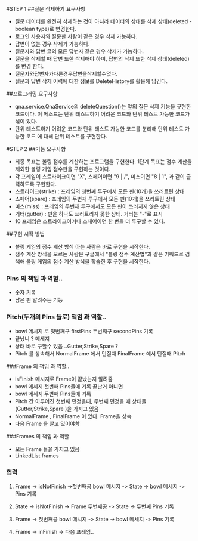 #STEP 1
##질문 삭제하기 요구사항
* 질문 데이터를 완전히 삭제하는 것이 아니라 데이터의 상태를 삭제 상태(deleted - boolean type)로 변경한다.
* 로그인 사용자와 질문한 사람이 같은 경우 삭제 가능하다.
* 답변이 없는 경우 삭제가 가능하다.
* 질문자와 답변 글의 모든 답변자 같은 경우 삭제가 가능하다.
* 질문을 삭제할 때 답변 또한 삭제해야 하며, 답변의 삭제 또한 삭제 상태(deleted)를 변경 한다.
* 질문자와답변자가다른경우답변을삭제할수없다.
* 질문과 답변 삭제 이력에 대한 정보를 DeleteHistory를 활용해 남긴다.

##프로그래밍 요구사항
* qna.service.QnaService의 deleteQuestion()는 앞의 질문 삭제 기능을 구현한 코드이다. 
  이 메소드는 단위 테스트하기 어려운 코드와 단위 테스트 가능한 코드가 섞여 있다.
* 단위 테스트하기 어려운 코드와 단위 테스트 가능한 코드를 분리해 단위 테스트 가능한 코드 에 대해 단위 테스트를 구현한다.

#STEP 2
##기능 요구사항
* 최종 목표는 볼링 점수를 계산하는 프로그램을 구현한다. 1단계 목표는 점수 계산을 제외한 볼링 게임 점수판을 구현하는 것이다.
* 각 프레임이 스트라이크이면 "X", 스페어이면 "9 | /", 미스이면 "8 | 1", 과 같이 출력하도록 구현한다.
* 스트라이크(strike) : 프레임의 첫번째 투구에서 모든 핀(10개)을 쓰러트린 상태
* 스페어(spare) : 프레임의 두번재 투구에서 모든 핀(10개)을 쓰러트린 상태
* 미스(miss) : 프레임의 두번재 투구에서도 모든 핀이 쓰러지지 않은 상태
* 거터(gutter) : 핀을 하나도 쓰러트리지 못한 상태. 거터는 "-"로 표시
* 10 프레임은 스트라이크이거나 스페어이면 한 번을 더 투구할 수 있다.

##구현 시작 방법
* 볼링 게임의 점수 계산 방식 아는 사람은 바로 구현을 시작한다.
* 점수 계산 방식을 모르는 사람은 구글에서 "볼링 점수 계산법"과 같은 키워드로 검색해 볼링 게임의 점수 계산 방식을 학습한 후 구현을 시작한다.

### Pins 의 책임 과 역할..
* 숫자 기록
* 남은 핀 알려주는 기능

### Pitch(두개의 Pins 들로) 책임 과 역할..
* bowl 메시지 로 첫번째구 firstPins 두번째구 secondPins 기록
* 끝났니 ? 메세지
* 상태 바로 구할수 있음 ..Gutter,Strike,Spare ?
* Pitch 를 상속해서 NormalFrame 에서 던질때 FinalFrame 에서 던질때 Pitch

###Frame 의 책임 과 역할..

* isFinish 메시지로 Frame이 끝났는지 알려줌
* bowl 메세지 첫번째 Pins들에 기록 끝난거 아니면
* bowl 메세지 두번째 Pins들에 기록
* Pitch 간 이루어진 첫번째 던졌을때, 두번째 던졌을 때 상태들(Gutter,Strike,Spare )을 가지고 있음
* NormalFrame , FinalFrame 이 있다. Frame을 상속
* 다음 Frame 을 알고 있어야함

###Frames 의 책임 과 역할
* 모든 Frame 들을 가지고 있음
* LinkedList<Frame> frames 

### 협력
1. Frame -> isNotFinish ->첫번째공 bowl 메시지 -> State -> bowl 메세지 -> Pins 기록
2. State -> isNotFinish -> Frame 두번째공 -> State -> 두번째 Pins 기록

1. Frame -> 첫번째공 bowl 메시지 -> State -> bowl 메세지 -> Pins 기록
2. Frame -> inFinish -> 다음 프레임..